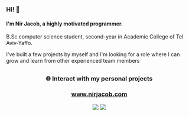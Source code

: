 ### Hi! 👋
#### I'm Nir Jacob, a highly motivated programmer.
B.Sc computer science student, second-year in Academic College of Tel Aviv-Yaffo. 

I've built a few projects by myself and I'm looking for a role where I can grow and learn from other experienced team members
## <h3 align="center"> :globe_with_meridians: Interact with my personal projects</h3>
### <h3 align="center"> www.nirjacob.com</h3>
<p align="center">
  <img src="https://github.com/nirjacob/Github-stats/blob/master/generated/overview.svg"/>
  <img src="https://github.com/nirjacob/Github-stats/blob/master/generated/languages.svg">
</p>
